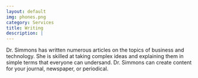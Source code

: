 ```yaml
---
layout: default
img: phones.png
category: Services
title: Writing
description: |
---
```

Dr. Simmons has written numerous articles on the topics of business and technology. She is skilled at taking complex ideas and explaining them in simple terms that everyone can undersand. Dr. Simmons can create content for your journal, newspaper, or periodical.
